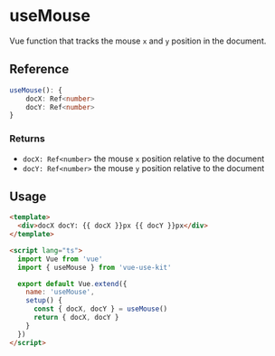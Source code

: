 # useMouse

Vue function that tracks the mouse `x` and `y` position in the document.

## Reference

```typescript
useMouse(): {
    docX: Ref<number>
    docY: Ref<number>
}
```

### Returns

- `docX: Ref<number>` the mouse `x` position relative to the document
- `docY: Ref<number>` the mouse `y` position relative to the document

## Usage

```html
<template>
  <div>docX docY: {{ docX }}px {{ docY }}px</div>
</template>

<script lang="ts">
  import Vue from 'vue'
  import { useMouse } from 'vue-use-kit'

  export default Vue.extend({
    name: 'useMouse',
    setup() {
      const { docX, docY } = useMouse()
      return { docX, docY }
    }
  })
</script>
```

